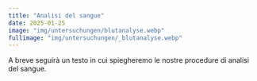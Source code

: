 ```yaml
---
title: "Analisi del sangue"
date: 2025-01-25
image: "img/untersuchungen/blutanalyse.webp"
fullimage: "img/untersuchungen/_blutanalyse.webp"
---
```

A breve seguirà un testo in cui spiegheremo le nostre procedure di analisi del sangue.